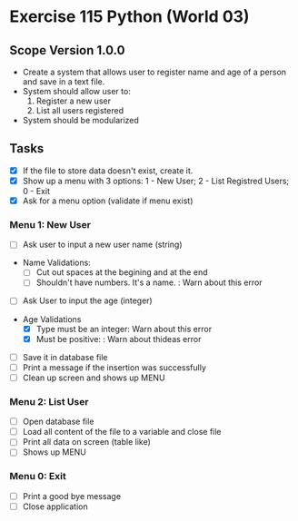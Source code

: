 # Exercise 115 Python (World 03)

## Scope Version 1.0.0

- Create a system that allows user to register name and age of a person and save in a text file.
- System should allow user to:
  1. Register a new user
  2. List all users registered
- System should be modularized

## Tasks

- [x] If the file to store data doesn't exist, create it.
- [x] Show up a menu with 3 options: 1 - New User; 2 - List Registred Users; 0 - Exit
- [x] Ask for a menu option (validate if menu exist)

### Menu 1: New User

- [ ] Ask user to input a new user name (string)
- Name Validations:
  - [ ] Cut out spaces at the begining and at the end
  - [ ] Shouldn't have numbers. It's a name. : Warn about this error
- [ ] Ask User to input the age (integer)
- Age Validations
  - [x] Type must be an integer: Warn about this error
  - [X] Must be positive: : Warn about thideas error
- [ ] Save it in database file
- [ ] Print a message if the insertion was successfully
- [ ] Clean up screen and shows up MENU

### Menu 2: List User

- [ ] Open database file
- [ ] Load all content of the file to a variable and close file
- [ ] Print all data on screen (table like)
- [ ] Shows up MENU

### Menu 0: Exit

- [ ] Print a good bye message
- [ ] Close application

